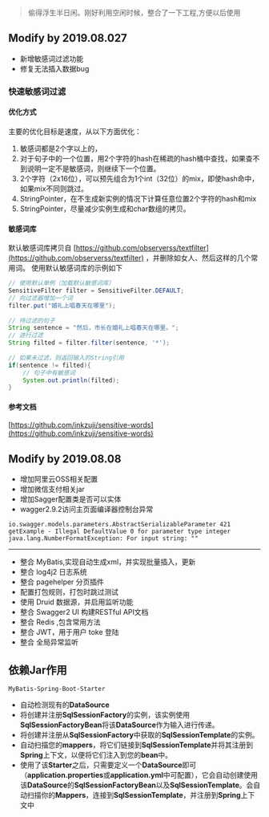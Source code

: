 > 偷得浮生半日闲。刚好利用空闲时候，整合了一下工程,方便以后使用

## Modify by 2019.08.027

- 新增敏感词过滤功能
- 修复无法插入数据bug

### 快速敏感词过滤

#### 优化方式

主要的优化目标是速度，从以下方面优化：

1. 敏感词都是2个字以上的，
2. 对于句子中的一个位置，用2个字符的hash在稀疏的hash桶中查找，如果查不到说明一定不是敏感词，则继续下一个位置。
3. 2个字符（2x16位），可以预先组合为1个int（32位）的mix，即使hash命中，如果mix不同则跳过。
4. StringPointer，在不生成新实例的情况下计算任意位置2个字符的hash和mix
5. StringPointer，尽量减少实例生成和char数组的拷贝。 

#### 敏感词库

默认敏感词库拷贝自 [https://github.com/observerss/textfilter](https://github.com/observerss/textfilter) ，并删除如女人、然后这样的几个常用词。 使用默认敏感词库的示例如下

```java
// 使用默认单例（加载默认敏感词库）
SensitiveFilter filter = SensitiveFilter.DEFAULT;
// 向过滤器增加一个词
filter.put("婚礼上唱春天在哪里");
	
// 待过滤的句子
String sentence = "然后，市长在婚礼上唱春天在哪里。";
// 进行过滤
String filted = filter.filter(sentence, '*');
	
// 如果未过滤，则返回输入的String引用
if(sentence != filted){
	// 句子中有敏感词
	System.out.println(filted);
}
```

#### 参考文档

[https://github.com/inkzuji/sensitive-words](https://github.com/inkzuji/sensitive-words)

## Modify by 2019.08.08 

- 增加阿里云OSS相关配置
- 增加微信支付相关jar
- 增加Sagger配置类是否可以实体
- wagger2.9.2访问主页面编译器控制台异常

```$xslt
io.swagger.models.parameters.AbstractSerializableParameter 421 getExample - Illegal DefaultValue 0 for parameter type integer java.lang.NumberFormatException: For input string: ""
```

----------

- 整合 MyBatis,实现自动生成xml，并实现批量插入，更新
- 整合 log4j2 日志系统
- 整合 pagehelper 分页插件
- 配置打包规则，打包时跳过测试
- 使用 Druid 数据源，并启用监听功能
- 整合 Swagger2 UI 构建RESTful API文档
- 整合 Redis ,包含常用方法
- 整合 JWT，用于用户 toke 登陆
- 整合 全局异常监听

## 依赖Jar作用

`MyBatis-Spring-Boot-Starter`

- 自动检测现有的**DataSource**
- 将创建并注册**SqlSessionFactory**的实例，该实例使用**SqlSessionFactoryBean**将该**DataSource**作为输入进行传递。
- 将创建并注册从**SqlSessionFactory**中获取的**SqlSessionTemplate**的实例。
- 自动扫描您的**mappers**，将它们链接到**SqlSessionTemplate**并将其注册到**Spring**上下文，以便将它们注入到您的**bean**中。
- 使用了该**Starter**之后，只需要定义一个**DataSource**即可（**application.properties**或**application.yml**中可配置），它会自动创建使用该**DataSource**的**SqlSessionFactoryBean**以及**SqlSessionTemplate**。会自动扫描你的**Mappers**，连接到**SqlSessionTemplate**，并注册到**Spring**上下文中